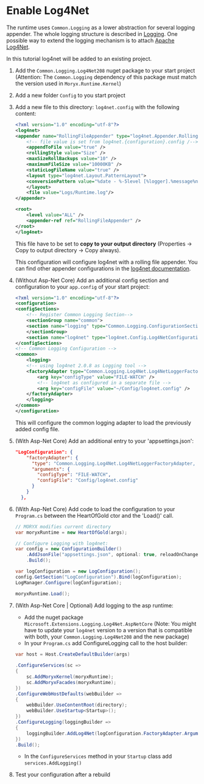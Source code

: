 # Enable Log4Net

The runtime uses `Common.Logging` as a lower abstraction for several logging appender. The whole logging structure is described in [Logging](xref:Logging).
One possible way to extend the logging mechanism is to attach [Apache Log4Net](http://logging.apache.org/log4net/release/features.html).

In this tutorial log4net will be added to an existing project.

1. Add the `Common.Logging.Log4Net208` nuget package to your start project (Attention: The `Common.Logging` dependency of this package must match the version used in `Moryx.Runtime.Kernel`)
2. Add a new folder `Config` to you start project
3. Add a new file to this directory: `log4net.config` with the following content:
    ````xml
    <?xml version="1.0" encoding="utf-8"?>
    <log4net>
    <appender name="RollingFileAppender" type="log4net.Appender.RollingFileAppender">
        <!-- file value is set from log4net.{configuration}.config /-->
        <appendToFile value="true" />
        <rollingStyle value="Size" />
        <maxSizeRollBackups value="10" />
        <maximumFileSize value="10000KB" />
        <staticLogFileName value="true" />
        <layout type="log4net.Layout.PatternLayout">
        <conversionPattern value="%date - %-5level [%logger].%message%newline" />
        </layout>
        <file value="Logs/Runtime.log"/>
    </appender>

    <root>
        <level value="ALL" />
        <appender-ref ref="RollingFileAppender" />
    </root>
    </log4net>
    ````

    This file have to be set to **copy to your output directory** (Properties -> Copy to output directory -> Copy always).

    This configuration will configure log4net with a rolling file appender. You can find other appender configurations in the [log4net documentation](https://logging.apache.org/log4net/release/config-examples.html).
4. (Without Asp-Net Core) Add an additional config section and configuration to your `app.config` of your start project:
    ````xml
    <?xml version="1.0" encoding="utf-8"?>
    <configuration>
    <configSections>
        <!-- Register Common Logging Section-->
        <sectionGroup name="common">
        <section name="logging" type="Common.Logging.ConfigurationSectionHandler, Common.Logging" />
        </sectionGroup>
        <section name="log4net" type="log4net.Config.Log4NetConfigurationSectionHandler, log4net" />
    </configSections>
    <!-- Common Logging Configuration -->
    <common>
        <logging>
        <!-- using log4net 2.0.8 as Logging tool -->
        <factoryAdapter type="Common.Logging.Log4Net.Log4NetLoggerFactoryAdapter, Common.Logging.Log4Net208">
            <arg key="configType" value="FILE-WATCH" />
            <!-- log4net as configured in a separate file -->
            <arg key="configFile" value="~/Config/log4net.config" />
        </factoryAdapter>
        </logging>
    </common>
    </configuration>
    ````

    This will configure the common logging adapter to load the previously added config file.
5. (With Asp-Net Core) Add an additional entry to your 'appsettings.json':
    ```json 
    "LogConfiguration": {
        "factoryAdapter": {
          "type": "Common.Logging.Log4Net.Log4NetLoggerFactoryAdapter, Common.Logging.Log4Net208",
          "arguments": {
            "configType": "FILE-WATCH",
            "configFile": "Config/log4net.config"
          }
        }
      },
    ```
6. (With Asp-Net Core) Add code to load the configuration to your `Program.cs` between the HeartOfGold ctor and the 'Load()' call.
    ```cs 
    // MORYX modifies current directory
    var moryxRuntime = new HeartOfGold(args);

    // Configure Logging with log4net:
    var config = new ConfigurationBuilder()
        .AddJsonFile("appsettings.json", optional: true, reloadOnChange: true)
        .Build();

    var logConfiguration = new LogConfiguration();
    config.GetSection("LogConfiguration").Bind(logConfiguration);
    LogManager.Configure(logConfiguration);

    moryxRuntime.Load();
    ```
7. (With Asp-Net Core | Optional) Add logging to the asp runtime:
    - Add the nuget package `Microsoft.Extensions.Logging.Log4Net.AspNetCore` (Note: You might have to update your `log4net` version to a version that is compatible with both, your `Common.Logging.Log4Net208` and the new package)
    - In your `Program.cs` add ConfigureLogging call to the host builder:
    ```cs 
    var host = Host.CreateDefaultBuilder(args)
                
    .ConfigureServices(sc =>
    {
        sc.AddMoryxKernel(moryxRuntime);
        sc.AddMoryxFacades(moryxRuntime);
    })
    .ConfigureWebHostDefaults(webBuilder =>
    {
        webBuilder.UseContentRoot(directory);
        webBuilder.UseStartup<Startup>();
    })
    .ConfigureLogging(loggingBuilder =>
    {
        loggingBuilder.AddLog4Net(logConfiguration.FactoryAdapter.Arguments["configFile"], true);
    })
    .Build();
    ```
    - In the `ConfigureServices` method in your `Startup` class add `services.AddLogging()`
8. Test your configuration after a rebuild
